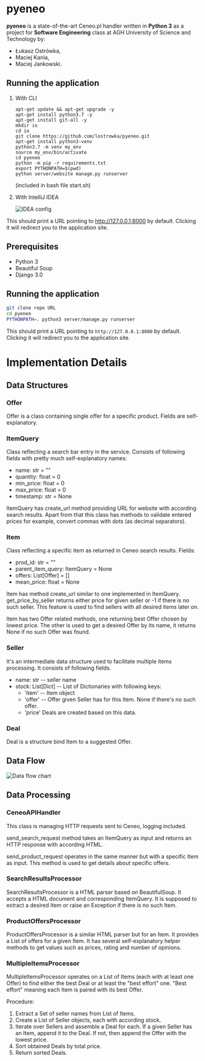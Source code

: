 # pyeneo

**pyeneo** is a state-of-the-art Ceneo.pl handler written in **Python 3** as a project for **Software Engineering** 
class at AGH University of Science and Technology by:

* Łukasz Ostrówka,
* Maciej Kania,
* Maciej Jankowski.

## Running the application
   1. With CLI 
         
         ```sudo su <br/>
         apt-get update && apt-get upgrade -y  
         apt-get install python3.7 -y
         apt-get install git-all -y
         mkdir io
         cd io
         git clone https://github.com/lostrowka/pyeneo.git
         apt-get install python3-venv
         python3.7 -m venv my_env
         source my_env/bin/activate
         cd pyeneo
         python -m pip -r requirements.txt
         export PYTHONPATH=$(pwd)
         python server/website manage.py runserver
         ```
         
         (included in bash file start.sh)
         
   2. With IntelliJ IDEA
      
      ![IDEA config](https://github.com/lostrowka/pyeneo/blob/master/images/idea_config.png)
      
This should print a URL pointing to http://127.0.0.1:8000 by default. Clicking it will redirect you to the application site.
         

## Prerequisites
* Python 3
* Beautiful Soup
* Django 3.0

## Running the application
```bash
git clone repo URL
cd pyeneo
PYTHONPATH=. python3 server/manage.py runserver
```
This should print a URL pointing to ```http://127.0.0.1:8000``` by default. Clicking it will redirect you to the 
application site.

# Implementation Details

## Data Structures

### Offer
Offer is a class containing single offer for a specific product. Fields are self-explanatory.

### ItemQuery
Class reflecting a search bar entry in the service. Consists of following fields with pretty much self-explanatory 
names:
* name: str = ""
* quantity: float = 0
* min_price: float = 0
* max_price: float = 0
* timestamp: str = None

ItemQuery has create_url method providing URL for website with according search results.
Apart from that this class has methods to validate entered prices for example, convert commas with dots (as decimal 
separators).

### Item
Class reflecting a specific item as returned in Ceneo search results. Fields:
* prod_id: str = ""
* parent_item_query: ItemQuery = None
* offers: List[Offer] = []
* mean_price: float = None

Item has method create_url similar to one implemented in ItemQuery.
get_price_by_seller returns either price for given seller or -1 if there is no such seller. This feature is used to 
find sellers with all desired items later on.

Item has two Offer related methods, one returning best Offer chosen by lowest price.
The other is used to get a desired Offer by its name, it returns None if no such Offer was found.

### Seller
It's an intermediate data structure used to facilitate multiple items processing. It consists of following fields.
* name: str -- seller name
* stock: List[Dict] -- List of Dictionaries with following keys:
    * 'item' -- Item object
    * 'offer' -- Offer given Seller has for this Item. None if there's no such offer.
    * 'price'
Deals are created based on this data.

### Deal
Deal is a structure bind Item to a suggested Offer.

## Data Flow

![Data flow chart](https://github.com/lostrowka/pyeneo/blob/master/images/data_flow.png)


## Data Processing

### CeneoAPIHandler
This class is managing HTTP requests sent to Ceneo, logging included.

send_search_request method takes an ItemQuery as input and returns an HTTP response with according HTML.

send_product_request operates in the same manner but with a specific Item as input. This method is used to get 
details about specific offers.

### SearchResultsProcessor
SearchResultsProcessor is a HTML parser based on BeautifulSoup. It accepts a HTML document and corresponding 
ItemQuery. It is supposed to extract a desired Item or raise an Exception if there is no such Item.

### ProductOffersProcessor
ProductOffersProcessor is a similar HTML parser but for an Item. It provides a List of offers for a given Item.
It has several self-explanatory helper methods to get values such as prices, rating and number of opinions.

### MultipleItemsProcessor
MultipleItemsProcessor operates on a List of Items (each with at least one Offer) to find either the best Deal or at
 least the "best effort" one. "Best effort" meaning each Item is paired with its best Offer.
 
Procedure:
1. Extract a Set of seller names from List of Items.
2. Create a List of Seller objects, each with according stock. 
3. Iterate over Sellers and assemble a Deal for each.
    If a given Seller has an Item, append it to the Deal. If not, then append the Offer with the lowest price.
4. Sort obtained Deals by total price.
5. Return sorted Deals.

